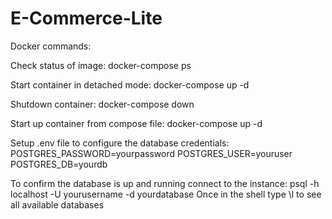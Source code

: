 # E-Commerce-Lite

Docker commands:

Check status of image:
docker-compose ps

Start container in detached mode:
docker-compose up -d

Shutdown container:
docker-compose down

Start up container from compose file:
docker-compose up -d

Setup .env file to configure the database credentials:
POSTGRES_PASSWORD=yourpassword
POSTGRES_USER=youruser
POSTGRES_DB=yourdb

To confirm the database is up and running connect to the instance:
psql -h localhost -U yourusername -d yourdatabase
Once in the shell type \l to see all available databases